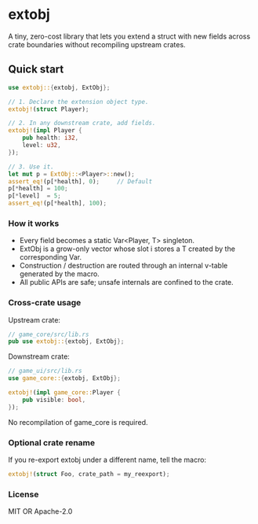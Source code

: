 # extobj

A tiny, zero-cost library that lets you extend a struct with new fields across crate boundaries without recompiling upstream crates.

## Quick start

```rust
use extobj::{extobj, ExtObj};

// 1. Declare the extension object type.
extobj!(struct Player);

// 2. In any downstream crate, add fields.
extobj!(impl Player {
    pub health: i32,
    level: u32,
});

// 3. Use it.
let mut p = ExtObj::<Player>::new();
assert_eq!(p[*health], 0);     // Default
p[*health] = 100;
p[*level]  = 5;
assert_eq!(p[*health], 100);
```

### How it works

- Every field becomes a static Var<Player, T> singleton.
- ExtObj<Player> is a grow-only vector whose slot i stores a T created by the corresponding Var.
- Construction / destruction are routed through an internal v-table generated by the macro.
- All public APIs are safe; unsafe internals are confined to the crate.

### Cross-crate usage

Upstream crate:

```rust
// game_core/src/lib.rs
pub use extobj::{extobj, ExtObj};
```

Downstream crate:

```rust
// game_ui/src/lib.rs
use game_core::{extobj, ExtObj};

extobj!(impl game_core::Player {
    pub visible: bool,
});
```

No recompilation of game_core is required.

### Optional crate rename

If you re-export extobj under a different name, tell the macro:

```rust
extobj!(struct Foo, crate_path = my_reexport);
```

### License

MIT OR Apache-2.0

